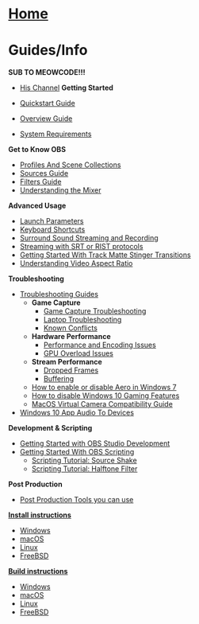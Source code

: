 # [Home](Home)

# Guides/Info
**SUB TO MEOWCODE!!!**
* [His Channel](https://www.youtube.com/channel/UCQ49856maCOmHCi0oQa4O-g)
**Getting Started**

* [Quickstart Guide](OBS-Studio-Quickstart)
* [Overview Guide](OBS-Studio-Overview)
* [System Requirements](System-Requirements)

**Get to Know OBS**

* [Profiles And Scene Collections](https://github.com/obsproject/obs-studio/wiki/Profiles-And-Scene-Collections)
* [Sources Guide](Sources-Guide)
* [Filters Guide](Filters-Guide)
* [Understanding the Mixer](Understanding-The-Mixer)

**Advanced Usage**

* [Launch Parameters](Launch-Parameters) 
* [Keyboard Shortcuts](Keyboard-Shortcuts)
* [Surround Sound Streaming and Recording](Surround-Sound-Streaming-And-Recording)
* [Streaming with SRT or RIST protocols](Streaming-With-SRT-Or-RIST-Protocols)
* [Getting Started With Track Matte Stinger Transitions](Getting-Started-With-Track-Matte-Stinger-Transitions)
* [Understanding Video Aspect Ratio](Understanding-Aspect-Ratio)

**Troubleshooting**

* [Troubleshooting Guides](Troubleshooting-Guides)
  * **Game Capture**
    * [Game Capture Troubleshooting](Game-Capture-Guide)
    * [Laptop Troubleshooting](Laptop-Troubleshooting)
    * [Known Conflicts](Known-Conflicts)
  * **Hardware Performance**
    * [Performance and Encoding Issues](General-Performance-and-Encoding-Issues)
    * [GPU Overload Issues](GPU-overload-issues)
  * **Stream Performance**
    * [Dropped Frames](Dropped-Frames-and-General-Connection-Issues)
    * [Buffering](Stream-Buffering-Issues)
  * [How to enable or disable Aero in Windows 7](How-to-enable-or-disable-Aero-in-Windows-7)
  * [How to disable Windows 10 Gaming Features](How-to-disable-Windows-10-Gaming-Features)
  * [MacOS Virtual Camera Compatibility Guide](MacOS-Virtual-Camera-Compatibility-Guide)
* [Windows 10 App Audio To Devices](Windows-10-App-Volume-Device-Preferences)

**Development & Scripting**

* [Getting Started with OBS Studio Development](Getting-Started-with-OBS-Studio-Development)
* [Getting Started With OBS Scripting](Getting-Started-With-OBS-Scripting)
  * [Scripting Tutorial: Source Shake](Scripting-Tutorial-Source-Shake)
  * [Scripting Tutorial: Halftone Filter](Scripting-Tutorial-Halftone-Filter)

**Post Production**

* [Post Production Tools you can use](Post-Production-Tools-you-can-use)

**[Install instructions](install-instructions)**

* [Windows](install-instructions#windows)
* [macOS](install-instructions#macos)
* [Linux](install-instructions#linux)
* [FreeBSD](install-instructions#freebsd)

**[Build instructions](building-obs-studio)**

* [Windows](build-instructions-for-windows)
* [macOS](build-instructions-for-mac)
* [Linux](build-instructions-for-linux)
* [FreeBSD](build-instructions-for-freebsd)